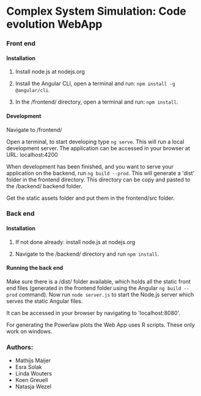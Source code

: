 # Complex System Simulation: Code evolution WebApp

### Front end

#### Installation

1. Install node.js at nodejs.org

2. Install the Angular CLI, open a terminal and run: `npm install -g @angular/cli`.

3. In the /frontend/ directory, open a terminal and run: `npm install`.

#### Development

Navigate to /frontend/

Open a terminal, to start developing type `ng serve`. This will run a local development server. The application can be accessed in your browser at URL: localhost:4200

When development has been finished, and you want to serve your application on the backend, run `ng build --prod`. This will generate a 'dist' folder in the frontend directory. This directory can be copy and pasted to the /backend/ backend folder.

Get the static assets folder and put them in the frontend/src folder.

### Back end

#### Installation

1. If not done already: install node.js at nodejs.org

2. Navigate to the /backend/ directory and run `npm install`.

#### Running the back end

Make sure there is a /dist/ folder available, which holds all the static front end files (generated in the frontend folder using the Angular `ng build --prod` command). Now run `node server.js` to start the Node.js server which serves the static Angular files.

It can be accessed in your browser by navigating to 'localhost:8080'.

For generating the Powerlaw plots the Web App uses R scripts. These only work on windows.

### Authors:
* Mathijs Maijer
* Esra Solak
* Linda Wouters
* Koen Greuell
* Natasja Wezel

